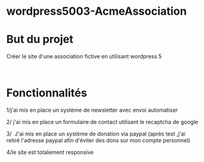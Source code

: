 wordpress5003-AcmeAssociation
============================

But du projet
=============
Créer le site d'une association fictive en utilisant wordpress 5

 

Fonctionnalités
=====
1/j'ai mis en place un système de newsletter avec envoi automatiser

2/ j'ai mis en place un formulaire de contact utilisant le recaptcha de google

3/  J'ai mis en place un système de donation via paypal (après test ,j'ai retiré l'adresse paypal afin d'éviter des dons sur mon compte personnel)

4/le site est totalement responsive
